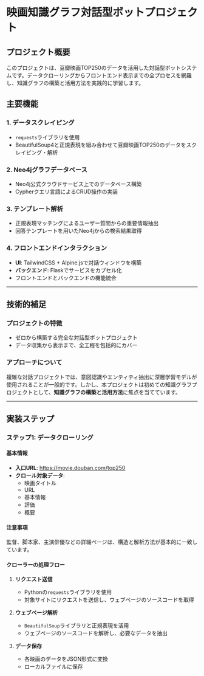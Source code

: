 # 映画知識グラフ対話型ボットプロジェクト

## プロジェクト概要

このプロジェクトは、豆瓣映画TOP250のデータを活用した対話型ボットシステムです。データクローリングからフロントエンド表示までの全プロセスを網羅し、知識グラフの構築と活用方法を実践的に学習します。

## 主要機能

### 1. データスクレイピング

- `requests`ライブラリを使用
- BeautifulSoup4と正規表現を組み合わせて豆瓣映画TOP250のデータをスクレイピング・解析

### 2. Neo4jグラフデータベース

- Neo4j公式クラウドサービス上でのデータベース構築
- Cypherクエリ言語によるCRUD操作の実装

### 3. テンプレート解析

- 正規表現マッチングによるユーザー質問からの重要情報抽出
- 回答テンプレートを用いたNeo4jからの検索結果取得

### 4. フロントエンドインタラクション

- **UI**: TailwindCSS + Alpine.jsで対話ウィンドウを構築
- **バックエンド**: Flaskでサービスをカプセル化
- フロントエンドとバックエンドの機能統合

---

## 技術的補足

### プロジェクトの特徴

- ゼロから構築する完全な対話型ボットプロジェクト
- データ収集から表示まで、全工程を包括的にカバー

### アプローチについて

複雑な対話プロジェクトでは、意図認識やエンティティ抽出に深層学習モデルが使用されることが一般的です。しかし、本プロジェクトは初めての知識グラフプロジェクトとして、**知識グラフの構築と活用方法**に焦点を当てています。

---

## 実装ステップ

### ステップ1: データクローリング

#### 基本情報

- **入口URL**: <https://movie.douban.com/top250>
- **クロール対象データ**:
  - 映画タイトル
  - URL
  - 基本情報
  - 評価
  - 概要

#### 注意事項

監督、脚本家、主演俳優などの詳細ページは、構造と解析方法が基本的に一致しています。

#### クローラーの処理フロー

1. **リクエスト送信**
   - Pythonの`requests`ライブラリを使用
   - 対象サイトにリクエストを送信し、ウェブページのソースコードを取得

2. **ウェブページ解析**
   - `BeautifulSoup`ライブラリと正規表現を活用
   - ウェブページのソースコードを解析し、必要なデータを抽出

3. **データ保存**
   - 各映画のデータをJSON形式に変換
   - ローカルファイルに保存
